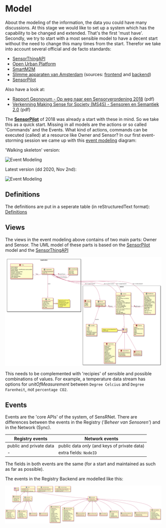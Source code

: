 # Model

About the modeling of the information, the data you could have many discussions. 
At this stage we would like to set up a system which has the capability to be changed and extended. 
That's the first 'must have'. 
Secondly, we try to start with a most sensible model to have a decent start without the need to change this many times from the start. 
Therefor we take into account several official and de facto standards:

- [SensorThingAPI](https://en.wikipedia.org/wiki/SensorThings_API)
- [Open Urban Platform]()
- [SmartM2M](https://www.etsi.org/committee/smartm2m)
- [Slimme apparaten van Amsterdam](https://slimmeapparaten.amsterdam.nl/) (sources: [frontend](https://github.com/Amsterdam/register-slimme-apparaten-frontend) and [backend](https://github.com/Amsterdam/iot-api))
- [SensorPilot](https://www.binnenlandsbestuur.nl/ruimte-en-milieu/kennispartners/kadaster/wat-kan-en-mag-met-sensoren-in-de-openbare-ruimte.9601501.lynkx)

Also have a look at:

- [Rapport Geonovum - Op weg naar een Sensorverordening 2018](Rapport-Op-weg-naar-een-Sensorverordening-eindversie-201218.pdf) (pdf)
- [Verkenning Making Sense for Society (MS4S) - Sensoren en Semantiek 2.0](Verkenning-MS4S-SensorenEnSemantiek-2.0.pdf) (pdf)

The [**SensorPilot**](SensorPilot.md) of 2018 was already a start with these in mind. 
So we take this as a quick start. 
Missing in all models are the actions or so called 'Commands' and the Events. 
What kind of actions, commands can be executed (called) at a resource like Owner and Sensor? 
In our first event-storming session we came up with this [event modeling](https://eventmodeling.org/) diagram:

'Walking skeleton' version:

![Event Modeling](../images/SensRNet-event-modeling.png)

Latest version (dd 2020, Nov 2nd):

![Event Modeling](../images/SensRNet-Event-Modeling-v20201102.jpg)


## Definitions

The definitions are put in a seperate table (in reStructuredText format): [Definitions](Definitions.rst)


## Views

The views in the event modeling above contains of two main parts: Owner and Sensor.
The UML model of these parts is based on the [SensorPilot](SensorPilot.md) model and the [SensorThingAPI](https://en.wikipedia.org/wiki/SensorThings_API)

![UML Model](../images/SensRNet-UML-Model.png)


This needs to be complemented with 'recipies' of sensible and possible combinations of values. For example, a temperature data stream has options for _unitOfMeasurement_ between `Degree Celcius` and `Degree Farenheit`, not `percentage CO2`.


## Events

Events are the 'core APIs' of the system, of SensRNet. 
There are differences between the events in the Registry (_'Beheer van Sensoren'_) and in the Network (Sync).

| Registry events         | Network events                                |
|-------------------------|-----------------------------------------------|
| public and private data | public data _only_ (and keys of private data) |
| -                       | extra fields: `NodeID`                        |

The fields in both events are the same (for a start and maintained as such as far as possible). 


The events in the Registry Backend are modelled like this:

![SensRNet Registry Backend Events](https://raw.githubusercontent.com/kadaster-labs/sensrnet-registry-backend/master/docs/images/events-uml.svg)
